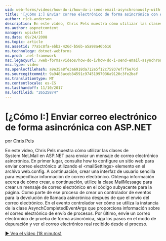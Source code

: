 ```yaml
---
uid: web-forms/videos/how-do-i/how-do-i-send-email-asynchronously-with-aspnet
title: '[¿Cómo I:] Enviar correo electrónico de forma asincrónica con ASP.NET | Documentos de Microsoft'
author: rick-anderson
description: En este vídeo, Chris Pels muestra cómo utilizar las clases de System.Net.Mail en ASP.NET para enviar un mensaje de correo electrónico asincrónica. En primer lugar, consulte how to configure un si web...
ms.author: aspnetcontent
manager: wpickett
ms.date: 09/24/2008
ms.topic: article
ms.assetid: 77a5c8fa-ebb2-426d-b56b-a5a98a46b516
ms.technology: dotnet-webforms
ms.prod: .net-framework
msc.legacyurl: /web-forms/videos/how-do-i/how-do-i-send-email-asynchronously-with-aspnet
msc.type: video
ms.openlocfilehash: a9e35a8fe3a6918da712e5f12c75937ef7f6e76d
ms.sourcegitcommit: 9a9483aceb34591c97451997036a9120c3fe2baf
ms.translationtype: MT
ms.contentlocale: es-ES
ms.lasthandoff: 11/10/2017
ms.locfileid: "26525874"
---
```

<a name="how-do-i-send-email-asynchronously-with-aspnet"></a>[¿Cómo I:] Enviar correo electrónico de forma asincrónica con ASP.NET
====================
por [Chris Pels](https://twitter.com/chrispels)

En este vídeo, Chris Pels muestra cómo utilizar las clases de System.Net.Mail en ASP.NET para enviar un mensaje de correo electrónico asincrónica. En primer lugar, consulte how to configure un sitio web para enviar correo electrónico utilizando el &lt;mailSettings&gt; elemento en el archivo web.config. A continuación, crear una interfaz de usuario sencilla para especificar información de correo electrónico. Obtenga información acerca de cómo crear, a continuación, utilice la clase MailMessage para crear un mensaje de correo electrónico en el código subyacente para la página. Como parte de ese proceso de crear un controlador de eventos para la devolución de llamada asincrónica después de que el envío del correo electrónico. En el evento controlador ver cómo se utiliza la instancia de la clase AsynchCompletedEventArgs que proporciona información sobre el correo electrónico de envío de procesos. Por último, envíe un correo electrónico de prueba de forma asincrónica, siga los pasos en el modo de depuración y ver el correo electrónico real recibido desde el proceso.

[&#9654; Vea el vídeo (18 minutos)](https://channel9.msdn.com/Blogs/ASP-NET-Site-Videos/how-do-i-send-email-asynchronously-with-aspnet)
